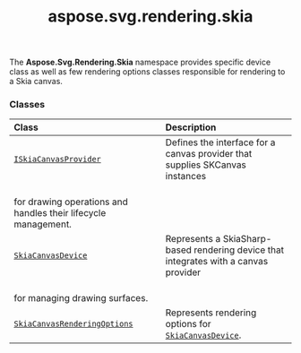 ﻿---
title: aspose.svg.rendering.skia
second_title: Aspose.SVG for Python via .NET API References
description: 
type: docs
weight: 10
url: /python-net/aspose.svg.rendering.skia/
is_root: false
---

The **Aspose.Svg.Rendering.Skia**  namespace provides
specific device class as well as few rendering options classes
responsible for rendering to a Skia canvas.

### Classes
| Class | Description |
| :- | :- |
| [`ISkiaCanvasProvider`](/svg/python-net/aspose.svg.rendering.skia/iskiacanvasprovider) | Defines the interface for a canvas provider that supplies SKCanvas instances<br/>for drawing operations and handles their lifecycle management. |
| [`SkiaCanvasDevice`](/svg/python-net/aspose.svg.rendering.skia/skiacanvasdevice) | Represents a SkiaSharp-based rendering device that integrates with a canvas provider<br/>for managing drawing surfaces. |
| [`SkiaCanvasRenderingOptions`](/svg/python-net/aspose.svg.rendering.skia/skiacanvasrenderingoptions) | Represents rendering options for [`SkiaCanvasDevice`](/svg/python-net/aspose.svg.rendering.skia/skiacanvasdevice). |


